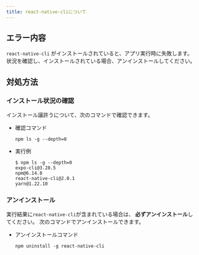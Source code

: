 ```yaml
---
title: react-native-cliについて
---
```


## エラー内容
`react-native-cli` がインストールされていると、アプリ実行時に失敗します。状況を確認し、インストールされている場合、アンインストールしてください。

## 対処方法

### インストール状況の確認
インストール譲許うについて、次のコマンドで確認できます。

- 確認コマンド
  ```shell
  npm ls -g --depth=0
  ```

- 実行例
  ```shell
  $ npm ls -g --depth=0
  expo-cli@3.28.5
  npm@6.14.8
  react-native-cli@2.0.1
  yarn@1.22.10
  ```

### アンインストール

実行結果に`react-native-cli`が含まれている場合は、 **必ずアンインストール**してください。
次のコマンドでアンインストールできます。

- アンインストールコマンド
  ```shell
  npm uninstall -g react-native-cli
  ```
